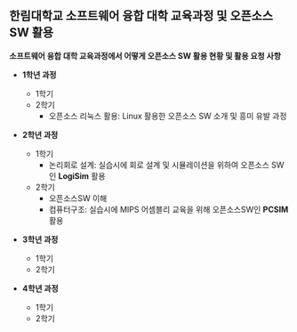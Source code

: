 ## 한림대학교 소프트웨어 융합 대학 교육과정 및 오픈소스SW 활용

**소프트웨어 융합 대학 교육과정에서 어떻게 오픈소스 SW 활용 현황 및 활용 요청 사항**

* **1학년 과정**
   * 1학기
   * 2학기
      * 오픈소스 리눅스 활용: Linux 활용한 오픈소스 SW 소개 및 흥미 유발 과정
   
* **2학년 과정**
   * 1학기
      * 논리회로 설계: 실습시에 회로 설계 및 시뮬레이션을 위하여 오픈소스 SW인 **LogiSim** 활용   
   * 2학기
      * 오픈소스SW 이해
      * 컴퓨터구조: 실습시에 MIPS 어셈블리 교육을 위해 오픈소스SW인 **PCSIM** 활용

* **3학년 과정**
   * 1학기
   * 2학기
   
   
* **4학년 과정**
   * 1학기
   * 2학기
